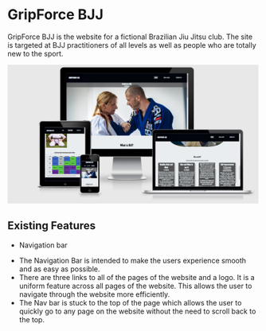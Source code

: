 # GripForce BJJ

GripForce BJJ is the website for a fictional Brazilian Jiu Jitsu club. The site is targeted at BJJ practitioners of all levels as well as people who are totally new to the sport.

![](docs/feature-screenshots/gripforce-mockup.png)

## Existing Features

* Navigation bar
 - The Navigation Bar is intended to make the users experience smooth and as easy as possible.  
 - There are three links to all of the pages of the website and a logo. It is a uniform feature across all pages of the website.
   This allows the user to navigate through the website more efficiently.
 - The Nav bar is stuck to the top of the page which allows the user to quickly go to any page on the website without the need to scroll back to the top. 

